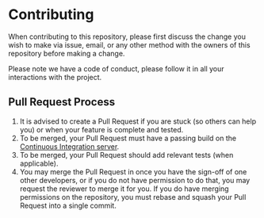 [semaphore]: https://semaphoreci.com/cesiuminho/moonstone

# Contributing

When contributing to this repository, please first discuss the change you wish
to make via issue, email, or any other method with the owners of this
repository before making a change.

Please note we have a code of conduct, please follow it in all your
interactions with the project.

## Pull Request Process

1. It is advised to create a Pull Request if you are stuck (so others can help
   you) or when your feature is complete and tested.
2. To be merged, your Pull Request must have a passing build on the [Continuous
   Integration server][semaphore].
3. To be merged, your Pull Request should add relevant tests (when applicable).
4. You may merge the Pull Request in once you have the sign-off of one other
   developers, or if you do not have permission to do that, you may request the
   reviewer to merge it for you. If you do have merging permissions on the
   repository, you must rebase and squash your Pull Request into a single
   commit.
